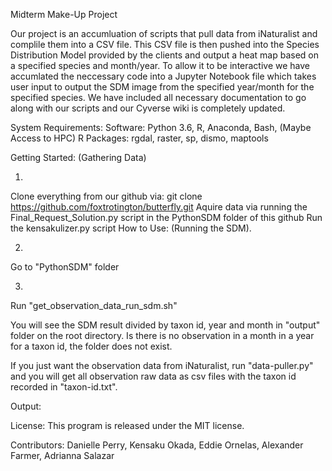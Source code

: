 Midterm Make-Up Project

Our project is an accumluation of scripts that pull data from iNaturalist and complile them into a CSV file. This CSV file is then pushed into the Species Distribution Model provided by the clients and output a heat map based on a specified species and month/year. To allow it to be interactive we have accumlated the neccessary code into a Jupyter Notebook file which takes user input to output the SDM image from the specified year/month for the specified species. We have included all necessary documentation to go along with our scripts and our Cyverse wiki is completely updated.

System Requirements: Software: Python 3.6, R, Anaconda, Bash, (Maybe Access to HPC) R Packages: rgdal, raster, sp, dismo, maptools

Getting Started: (Gathering Data)

1.
Clone everything from our github via: git clone https://github.com/foxtrotington/butterfly.git
Aquire data via running the Final_Request_Solution.py script in the PythonSDM folder of this github
Run the kensakulizer.py script
How to Use: (Running the SDM).

2.
Go to "PythonSDM" folder

3.
Run "get_observation_data_run_sdm.sh"

You will see the SDM result divided by taxon id, year and month in "output" folder on the root directory. Is there is no observation in a month in a year for a taxon id, the folder does not exist.

If you just want the observation data from iNaturalist, run "data-puller.py" and you will get all observation raw data as csv files with the taxon id recorded in "taxon-id.txt".


Output:




License: This program is released under the MIT license.

Contributors: Danielle Perry, Kensaku Okada, Eddie Ornelas, Alexander Farmer, Adrianna Salazar


